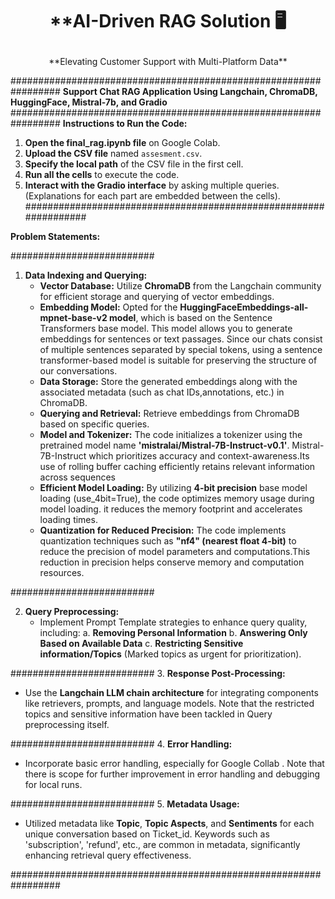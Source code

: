 # <p align="center"> **AI-Driven RAG Solution 🖥️ </p> 

<p align="center"> **Elevating Customer Support with Multi-Platform Data** </p>

#################################################################
**Support Chat RAG Application Using Langchain, ChromaDB, HuggingFace, Mistral-7b, and Gradio**
#################################################################
**Instructions to Run the Code:**

1. **Open the final_rag.ipynb file** on Google Colab.
2. **Upload the CSV file** named `assesment.csv`.
3. **Specify the local path** of the CSV file in the first cell.
4. **Run all the cells** to execute the code.
5. **Interact with the Gradio interface** by asking multiple queries. (Explanations for each part are embedded between the cells).
#################################################################

**Problem Statements:**

##########################
1. **Data Indexing and Querying:**
   - **Vector Database:** Utilize **ChromaDB** from the Langchain community for efficient storage and querying of vector embeddings.
   - **Embedding Model:** Opted for the **HuggingFaceEmbeddings-all-mpnet-base-v2 model**, which is based on the Sentence Transformers base model. This model  allows you to generate embeddings for  				  sentences or text passages. Since our chats consist of multiple sentences separated by special tokens, using a sentence transformer-based model is suitable for preserving the 				  structure of our conversations.
   - **Data Storage:** Store the generated embeddings along with the associated metadata (such as chat IDs,annotations, etc.) in ChromaDB.
   - **Querying and Retrieval:** Retrieve embeddings from ChromaDB based on specific queries.
   - **Model and Tokenizer:** The code initializes a tokenizer using the pretrained model name **'mistralai/Mistral-7B-Instruct-v0.1'**. Mistral-7B-Instruct which prioritizes accuracy and 				context-awareness.Its use of rolling buffer caching efficiently retains relevant information across sequences
   - **Efficient Model Loading:** By utilizing **4-bit precision** base model loading (use_4bit=True), the code optimizes memory usage during model loading. it reduces the memory footprint and accelerates 					  loading times.
   - **Quantization for Reduced Precision:** The code implements quantization techniques such as **"nf4" (nearest float 4-bit)** to reduce the precision of model parameters and computations.This reduction 						     in precision helps conserve memory and computation resources.

##########################

2. **Query Preprocessing:**
   - Implement Prompt Template strategies to enhance query quality, including:
     a. **Removing Personal Information**
     b. **Answering Only Based on Available Data**
     c. **Restricting Sensitive information/Topics** (Marked topics as urgent for prioritization).

##########################
3. **Response Post-Processing:**
   - Use the **Langchain LLM chain architecture** for integrating components like retrievers, prompts, and language models. Note that the restricted topics and sensitive information have been tackled in 	Query preprocessing itself.

##########################
4. **Error Handling:**
   - Incorporate basic error handling, especially for Google Collab . Note that there is scope for further improvement in error handling and debugging for local runs.

##########################
5. **Metadata Usage:**
   - Utilized metadata like **Topic**, **Topic Aspects**, and **Sentiments** for each unique conversation based on Ticket_id. Keywords such as 'subscription', 'refund', etc., are common in metadata, significantly enhancing retrieval query effectiveness.

#################################################################

